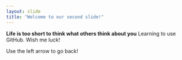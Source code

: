```yaml
---
layout: slide
title: "Welcome to our second slide!"
---
```

**Life is too short to think what others think about you**
Learning to use GitHub. Wish me luck!

Use the left arrow to go back!
